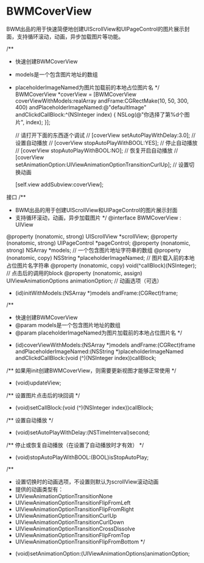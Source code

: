 BWMCoverView
============

BWM出品的用于快速简便地创建UIScrollView和UIPageControl的图片展示封面，支持循环滚动，动画，异步加载图片等功能。

/**
 * 快速创建BWMCoverView
 * models是一个包含图片地址的数组
 * placeholderImageNamed为图片加载前的本地占位图片名
 */
    BWMCoverView *coverView = [BWMCoverView coverViewWithModels:realArray andFrame:CGRectMake(10, 50, 300, 400) andPlaceholderImageNamed:@"defaultImage" andClickdCallBlock:^(NSInteger index) {
        NSLog(@"你选择了第%d个图片", index);
    }];
    
    // 请打开下面的东西逐个调试
    // [coverView setAutoPlayWithDelay:3.0]; // 设置自动播放
    // [coverView stopAutoPlayWithBOOL:YES]; // 停止自动播放
    // [coverView stopAutoPlayWithBOOL:NO]; // 恢复开启自动播放
    // [coverView setAnimationOption:UIViewAnimationOptionTransitionCurlUp]; // 设置切换动画
    
    [self.view addSubview:coverView];

接口
 /**
 * BWM出品的用于创建UIScrollView和UIPageControl的图片展示封面
 * 支持循环滚动，动画，异步加载图片
 */
@interface BWMCoverView : UIView <UIScrollViewDelegate>

@property (nonatomic, strong) UIScrollView *scrollView;
@property (nonatomic, strong) UIPageControl *pageControl;
@property (nonatomic, strong) NSArray *models; // 一个包含图片地址字符串的数组
@property (nonatomic, copy) NSString *placeholderImageNamed; // 图片载入前的本地占位图片名字符串
@property (nonatomic, copy) void(^callBlock)(NSInteger); // 点击后的调用的block
@property (nonatomic, assign) UIViewAnimationOptions animationOption; // 动画选项（可选）

- (id)initWithModels:(NSArray *)models andFrame:(CGRect)frame;

/**
 * 快速创建BWMCoverView
 * @param models是一个包含图片地址的数组
 * @param placeholderImageNamed为图片加载前的本地占位图片名
 */
+ (id)coverViewWithModels:(NSArray *)models andFrame:(CGRect)frame andPlaceholderImageNamed:(NSString *)placeholderImageNamed andClickdCallBlock:(void (^)(NSInteger index))callBlock;


/** 如果用init创建BWMCoverView，则需要更新视图才能够正常使用 */
- (void)updateView;

/** 设置图片点击后的块回调 */
- (void)setCallBlock:(void (^)(NSInteger index))callBlock;

/** 设置自动播放 */
- (void)setAutoPlayWithDelay:(NSTimeInterval)second;

/** 停止或恢复自动播放（在设置了自动播放时才有效） */
- (void)stopAutoPlayWithBOOL:(BOOL)isStopAutoPlay;

/** 
 * 设置切换时的动画选项，不设置则默认为scrollView滚动动画
 * 提供的动画类型有：
 *   UIViewAnimationOptionTransitionNone
 *   UIViewAnimationOptionTransitionFlipFromLeft
 *   UIViewAnimationOptionTransitionFlipFromRight
 *   UIViewAnimationOptionTransitionCurlUp
 *   UIViewAnimationOptionTransitionCurlDown
 *   UIViewAnimationOptionTransitionCrossDissolve
 *   UIViewAnimationOptionTransitionFlipFromTop
 *   UIViewAnimationOptionTransitionFlipFromBottom
 */
- (void)setAnimationOption:(UIViewAnimationOptions)animationOption;
